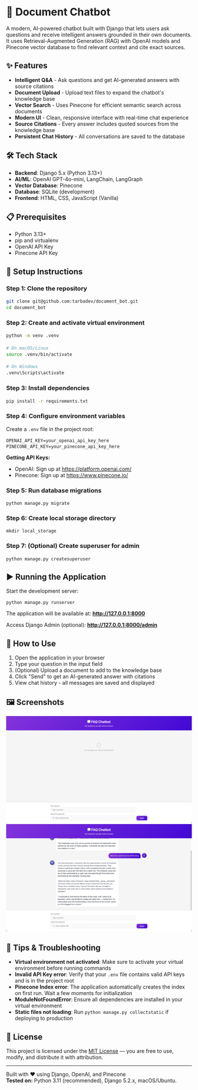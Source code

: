 # 💬 Document Chatbot

A modern, AI-powered chatbot built with Django that lets users ask questions and receive intelligent answers grounded in their own documents. It uses Retrieval-Augmented Generation (RAG) with OpenAI models and Pinecone vector database to find relevant context and cite exact sources.

## ✨ Features

- **Intelligent Q&A** - Ask questions and get AI-generated answers with source citations
- **Document Upload** - Upload text files to expand the chatbot's knowledge base
- **Vector Search** - Uses Pinecone for efficient semantic search across documents
- **Modern UI** - Clean, responsive interface with real-time chat experience
- **Source Citations** - Every answer includes quoted sources from the knowledge base
- **Persistent Chat History** - All conversations are saved to the database

## 🛠️ Tech Stack

- **Backend**: Django 5.x (Python 3.13+)
- **AI/ML**: OpenAI GPT-4o-mini, LangChain, LangGraph
- **Vector Database**: Pinecone
- **Database**: SQLite (development)
- **Frontend**: HTML, CSS, JavaScript (Vanilla)

## 📋 Prerequisites

- Python 3.13+
- pip and virtualenv
- OpenAI API Key
- Pinecone API Key

## 🚀 Setup Instructions

### Step 1: Clone the repository
```bash
git clone git@github.com:tarbadev/document_bot.git
cd document_bot
```
### Step 2: Create and activate virtual environment
```bash
python -m venv .venv

# On macOS/Linux
source .venv/bin/activate

# On Windows
.venv\Scripts\activate
```
### Step 3: Install dependencies
```bash
pip install -r requirements.txt
```


### Step 4: Configure environment variables

Create a `.env` file in the project root:

```
OPENAI_API_KEY=your_openai_api_key_here
PINECONE_API_KEY=your_pinecone_api_key_here
```


**Getting API Keys:**
- OpenAI: Sign up at https://platform.openai.com/
- Pinecone: Sign up at https://www.pinecone.io/

### Step 5: Run database migrations

```shell script
python manage.py migrate
```


### Step 6: Create local storage directory

```shell script
mkdir local_storage
```


### Step 7: (Optional) Create superuser for admin

```shell script
python manage.py createsuperuser
```


## ▶️ Running the Application

Start the development server:

```shell script
python manage.py runserver
```


The application will be available at: **http://127.0.0.1:8000**

Access Django Admin (optional): **http://127.0.0.1:8000/admin**

## 🧭 How to Use

1. Open the application in your browser
2. Type your question in the input field
3. (Optional) Upload a document to add to the knowledge base
4. Click "Send" to get an AI-generated answer with citations
5. View chat history - all messages are saved and displayed

## 🖼️ Screenshots

![Screenshot 1](screenshots/screenshot1.png)
![Screenshot 2](screenshots/screenshot2.jpg)

## 🧪 Tips & Troubleshooting

- **Virtual environment not activated**: Make sure to activate your virtual environment before running commands
- **Invalid API Key error**: Verify that your `.env` file contains valid API keys and is in the project root
- **Pinecone Index error**: The application automatically creates the index on first run. Wait a few moments for initialization
- **ModuleNotFoundError**: Ensure all dependencies are installed in your virtual environment
- **Static files not loading**: Run `python manage.py collectstatic` if deploying to production


## 📝 License

This project is licensed under the [MIT License](./LICENSE) — you are free to use, modify, and distribute it with attribution.

---

Built with ❤️ using Django, OpenAI, and Pinecone  
**Tested on:** Python 3.11 (recommended), Django 5.2.x, macOS/Ubuntu.
